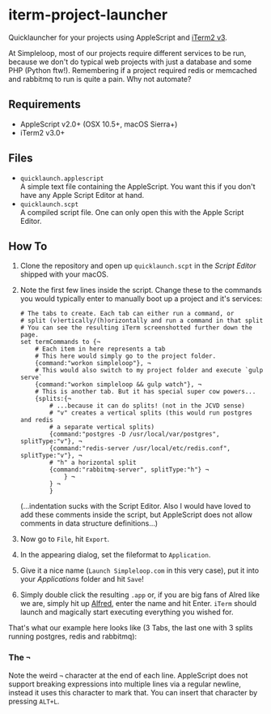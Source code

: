 # iterm-project-launcher
Quicklauncher for your projects using AppleScript and [iTerm2 v3](https://www.iterm2.com/version3.html).

At Simpleloop, most of our projects require different services to be run,
because we don't do typical web projects with just a database and some PHP
(Python ftw!). Remembering if a project required redis or memcached and
rabbitmq to run is quite a pain. Why not automate?


## Requirements
* AppleScript v2.0+ (OSX 10.5+, macOS Sierra+)
* iTerm2 v3.0+


## Files
* `quicklaunch.applescript`  
  A simple text file containing the AppleScript. You want this if you don't
  have any Apple Script Editor at hand.
* `quicklaunch.scpt`  
  A compiled script file. One can only open this with the Apple Script Editor.


## How To
1. Clone the repository and open up `quicklaunch.scpt` in the *Script Editor*
   shipped with your macOS.
2. Note the first few lines inside the script. Change these to the commands you
   would typically enter to manually boot up a project and it's services:

    ```applescript
    # The tabs to create. Each tab can either run a command, or
    # split (v)ertically/(h)orizontally and run a command in that split
    # You can see the resulting iTerm screenshotted further down the page.
    set termCommands to {¬
        # Each item in here represents a tab
        # This here would simply go to the project folder.
        {command:"workon simpleloop"}, ¬
        # This would also switch to my project folder and execute `gulp serve`
        {command:"workon simpleloop && gulp watch"}, ¬
        # This is another tab. But it has special super cow powers...
        {splits:{¬
            # ...because it can do splits! (not in the JCVD sense)
            # "v" creates a vertical splits (this would run postgres and redis
            # a separate vertical splits)
            {command:"postgres -D /usr/local/var/postgres", splitType:"v"}, ¬
            {command:"redis-server /usr/local/etc/redis.conf", splitType:"v"}, ¬
            # "h" a horizontal split
            {command:"rabbitmq-server", splitType:"h"} ¬
                } ¬
            } ¬
            }
    ```

    (…indentation sucks with the Script Editor. Also I would have loved to
    add these comments inside the script, but AppleScript does not allow
    comments in data structure definitions…)
3. Now go to `File`, hit `Export`.
4. In the appearing dialog, set the fileformat to `Application`.
5. Give it a nice name (`Launch Simpleloop.com` in this very case), put it into
   your *Applications* folder and hit `Save`!
6. Simply double click the resulting `.app` or, if you are big fans of Alred
   like we are, simply hit up [Alfred](https://www.alfredapp.com/), enter the
   name and hit Enter. `iTerm` should launch and magically start executing
   everything you wished for.

That's what our example here looks like (3 Tabs, the last one with 3 splits
running postgres, redis and rabbitmq):


### The `¬`
Note the weird `¬` character at the end of each line. AppleScript does not
support breaking expressions into multiple lines via a regular newline, instead
it uses this character to mark that. You can insert that character by pressing
`ALT+L`.
